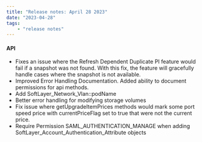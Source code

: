 ```yaml
---
title: "Release notes: April 28 2023"
date: "2023-04-28"
tags:
    - "release notes"
---
```


#### API
- Fixes an issue where the Refresh Dependent Duplicate PI feature would fail if a snapshot was not found. With this fix, the feature will gracefully handle cases where the snapshot is not available.
- Improved Error Handling Documentation. Added ability to document permissions for api methods.
- Add SoftLayer_Network_Vlan::podName
- Better error handling for modifying storage volumes
- Fix issue where getUpgradeItemPrices methods would mark some port speed price with currentPriceFlag set to true that were not the current price.
- Require Permission SAML_AUTHENTICATION_MANAGE when adding SoftLayer_Account_Authentication_Attribute objects